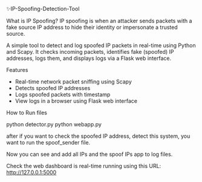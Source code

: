 ✨IP-Spoofing-Detection-Tool

What is IP Spoofing?
IP spoofing is when an attacker sends packets with a fake source IP address to hide their identity or impersonate a trusted source.

A simple tool to detect and log spoofed IP packets in real-time using Python and Scapy. It checks incoming packets, identifies fake (spoofed) IP addresses, logs them, and displays logs via a Flask web interface.

Features
- Real-time network packet sniffing using Scapy
- Detects spoofed IP addresses
- Logs spoofed packets with timestamp
- View logs in a browser using Flask web interface

How to Run files

python detector.py
python webapp.py

after if you want to check the spoofed IP address, detect this system, you want to run the spoof_sender file.

Now you can see and add all IPs and the spoof IPs app to log files.

Check the web dashboard is real-time running using this URL: http://127.0.0.1:5000

